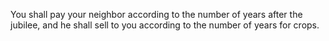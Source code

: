 You shall pay your neighbor according to the number of years after the jubilee, and he shall sell to you according to the number of years for crops.
